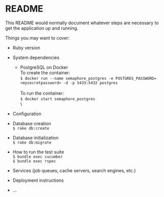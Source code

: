 # README

This README would normally document whatever steps are necessary to get the
application up and running.

Things you may want to cover:

* Ruby version

* System dependencies
  - PostgreSQL on Docker\
    To create the container:\
    ` $ docker run --name semaphore_postgres -e POSTGRES_PASSWORD=<mysecretpassword> -d -p 5433:5432 postgres `\
\
    To run the container:\
    ` $ docker start semaphore_postgres `\
\
* Configuration

* Database creation\
  ` $ rake db:create `

* Database initialization\
  ` $ rake db:migrate `

* How to run the test suite\
  ` $ bundle exec cucumber `\
  ` $ bundle exec rspec `

* Services (job queues, cache servers, search engines, etc.)

* Deployment instructions

* ...

